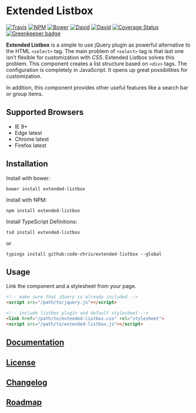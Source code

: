 # Extended Listbox

[![Travis](https://img.shields.io/travis/code-chris/extended-listbox.svg?branch=master)](https://travis-ci.org/code-chris/extended-listbox?branch=master)
[![NPM](https://img.shields.io/npm/v/extended-listbox.svg)](https://www.npmjs.com/package/extended-listbox)
[![Bower](https://img.shields.io/bower/v/extended-listbox.svg)](https://github.com/code-chris/extended-listbox)
[![David](https://img.shields.io/david/code-chris/extended-listbox.svg)](https://david-dm.org/code-chris/extended-listbox)
[![David](https://img.shields.io/david/dev/code-chris/extended-listbox.svg)](https://david-dm.org/code-chris/extended-listbox)
[![Coverage Status](https://coveralls.io/repos/code-chris/extended-listbox/badge.svg?branch=master&service=github)](https://coveralls.io/github/code-chris/extended-listbox?branch=master)
[![Greenkeeper badge](https://badges.greenkeeper.io/code-chris/extended-listbox.svg)](https://greenkeeper.io/)


**Extended Listbox** is a simple to use jQuery plugin as powerful
alternative to the HTML `<select>` tag. The main problem of
`<select>` tag is that last one isn’t flexible for customization with
*CSS*. Extended Listbox solves this problem. This component creates a list
structure based on `<div>` tags. The configuration is completely in
JavaScript. It opens up great possibilities for customization.

In addition, this component provides other useful features like a search
bar or group items.


## Supported Browsers

- IE 9+
- Edge latest
- Chrome latest
- Firefox latest


## Installation

Install with bower:
```
bower install extended-listbox
```
Install with NPM:
```
npm install extended-listbox
```
Install TypeScript Definitions:
```
tsd install extended-listbox
```
or
```
typings install github:code-chris/extended-listbox --global
```


## Usage

Link the component and a stylesheet from your page.

```html
<!-- make sure that jQuery is already included -->
<script src="/path/to/jquery.js"></script>

<!-- include listbox plugin and default stylesheet -->
<link href="/path/to/extended-listbox.css" rel="stylesheet">
<script src="/path/to/extended-listbox.js"></script>
```


[Documentation](http://code-chris.github.io/extended-listbox/documentation/latest/)
--------------
[License](https://github.com/code-chris/extended-listbox/blob/master/LICENSE)
--------
[Changelog](https://github.com/code-chris/extended-listbox/blob/master/doc/CHANGELOG.md)
----------
[Roadmap](https://github.com/code-chris/extended-listbox/blob/master/doc/ROADMAP.md)
--------
